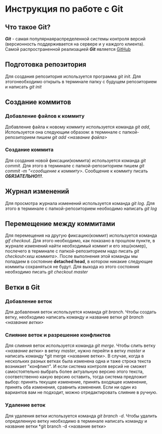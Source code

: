 # Инструкция по работе с Git

## Что такое Git?
***Git*** - самая популярнаяраспределенной системы контроля версий (версионность поддерживается на сервере и у каждого клиента). Самой распространенной реализацией ***Git*** является [GitHub](https://github.com/)

## Подготовка репозитория
Для создания репозитория используется программа *git init*. Для этогонеобходимо открыть в терминале папку с будущем репозиторием и написать *git init*

## Создание коммитов

### Добавление файлов к коммиту
Добавление файла к новому коммиту используется команда *git add*, Используется она следующим образом: в терминале с папкой-репозиторием пишем *git add <название файла>*

### Создание коммита
Для создания новой фиксации(коммита) используется команда *git commit*. Для этого в терминале с папкой-репозиторием пишем *git commit -m "<сообщение к коммиту>*. Сообщение к коммиту писать ***ОБЯЗАТЕЛЬНО!!!***.

## Журнал изменений
Для просмотра журнала изменений используется команда *git log*. Для этого в терминале с папкой-репозиторием необходимо написать *git log*

## Перемещение между коммитами
Для перемещения на другую фиксацию(коммит) используется команда *gif checkout*. Для этого необходимо, как показано в прошлом пункте, в журнале изменений найти необходимый коммит и его хеш(номер), послечего в терминале с папкой-репозиторием надо писать *git checkout<хеш коммита>*. После выполнения этой команды мы попадаем в состояние **detached head**, в котором никакие следующие коммиты сохраняться не будут. Для выхода из этого состояния необходимо писать *git checkout master* 

## Ветки в Git

### Добавление веток
Для добавления веток используется команда *git branch*. Чтобы создать ветку, необходимо написать команду и название ветки *git branch <название ветки>*

### Слияние веток и разрешение конфликтов
Для слияния веток используется команда *git merge*. Чтобы слить ветку *<название ветки>* в ветку *master*, нужно перейти в ветку *master* и написать команду *git merge <название ветки>.
В случае, когда в нескольких разных ветках была изменена одна и таже строка текста возникает "конфликт". И если  система контроля версий не сможет самостоятельно выбрать более актуальную версию этого текста, соответственно какую версию оставить, тогда система предложит выбор: принять текущее изменение, принять входящее изменение, принять оба изменения, сравнить изменения. 
Если ни один из вариантов вам не подходит, можно отредактировать слияние в ручную. 

### Удаление веток
Для удаления ветки используется команда *git branch -d*. Чтобы удалить определенную ветку необходимо в терминале написать команду и название ветки *git branch -d <название ветки>